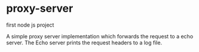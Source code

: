# proxy-server
first node js project

A simple proxy server implementation which forwards the request to a echo server. 
The Echo server prints the request headers to a log file.
